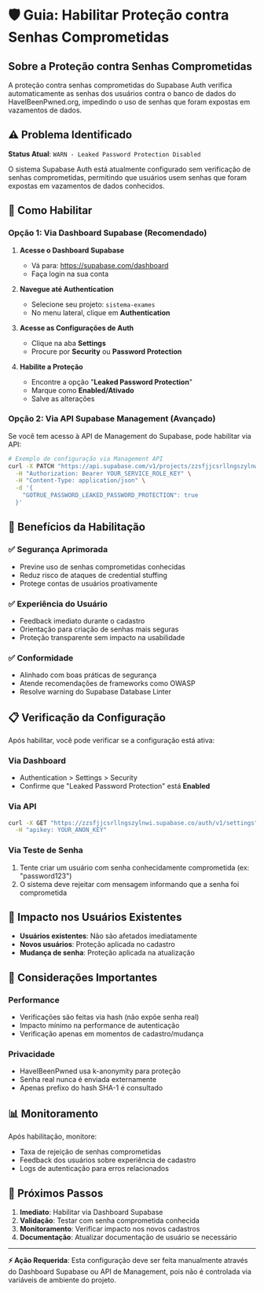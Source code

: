 # 🛡️ Guia: Habilitar Proteção contra Senhas Comprometidas

## Sobre a Proteção contra Senhas Comprometidas

A proteção contra senhas comprometidas do Supabase Auth verifica automaticamente as senhas dos usuários contra o banco de dados do HaveIBeenPwned.org, impedindo o uso de senhas que foram expostas em vazamentos de dados.

## ⚠️ Problema Identificado

**Status Atual**: `WARN - Leaked Password Protection Disabled`

O sistema Supabase Auth está atualmente configurado sem verificação de senhas comprometidas, permitindo que usuários usem senhas que foram expostas em vazamentos de dados conhecidos.

## 🔧 Como Habilitar

### Opção 1: Via Dashboard Supabase (Recomendado)

1. **Acesse o Dashboard Supabase**
   - Vá para: https://supabase.com/dashboard
   - Faça login na sua conta

2. **Navegue até Authentication**
   - Selecione seu projeto: `sistema-exames`
   - No menu lateral, clique em **Authentication**

3. **Acesse as Configurações de Auth**
   - Clique na aba **Settings**
   - Procure por **Security** ou **Password Protection**

4. **Habilite a Proteção**
   - Encontre a opção "**Leaked Password Protection**"
   - Marque como **Enabled/Ativado**
   - Salve as alterações

### Opção 2: Via API Supabase Management (Avançado)

Se você tem acesso à API de Management do Supabase, pode habilitar via API:

```bash
# Exemplo de configuração via Management API
curl -X PATCH "https://api.supabase.com/v1/projects/zzsfjjcsrllngszylnwi/config/auth" \
  -H "Authorization: Bearer YOUR_SERVICE_ROLE_KEY" \
  -H "Content-Type: application/json" \
  -d '{
    "GOTRUE_PASSWORD_LEAKED_PASSWORD_PROTECTION": true
  }'
```

## 🎯 Benefícios da Habilitação

### ✅ **Segurança Aprimorada**
- Previne uso de senhas comprometidas conhecidas
- Reduz risco de ataques de credential stuffing
- Protege contas de usuários proativamente

### ✅ **Experiência do Usuário**
- Feedback imediato durante o cadastro
- Orientação para criação de senhas mais seguras
- Proteção transparente sem impacto na usabilidade

### ✅ **Conformidade**
- Alinhado com boas práticas de segurança
- Atende recomendações de frameworks como OWASP
- Resolve warning do Supabase Database Linter

## 📋 Verificação da Configuração

Após habilitar, você pode verificar se a configuração está ativa:

### Via Dashboard
- Authentication > Settings > Security
- Confirme que "Leaked Password Protection" está **Enabled**

### Via API
```bash
curl -X GET "https://zzsfjjcsrllngszylnwi.supabase.co/auth/v1/settings" \
  -H "apikey: YOUR_ANON_KEY"
```

### Via Teste de Senha
1. Tente criar um usuário com senha conhecidamente comprometida (ex: "password123")
2. O sistema deve rejeitar com mensagem informando que a senha foi comprometida

## 🔄 Impacto nos Usuários Existentes

- **Usuários existentes**: Não são afetados imediatamente
- **Novos usuários**: Proteção aplicada no cadastro
- **Mudança de senha**: Proteção aplicada na atualização

## 🚨 Considerações Importantes

### **Performance**
- Verificações são feitas via hash (não expõe senha real)
- Impacto mínimo na performance de autenticação
- Verificação apenas em momentos de cadastro/mudança

### **Privacidade**
- HaveIBeenPwned usa k-anonymity para proteção
- Senha real nunca é enviada externamente
- Apenas prefixo do hash SHA-1 é consultado

## 📊 Monitoramento

Após habilitação, monitore:
- Taxa de rejeição de senhas comprometidas
- Feedback dos usuários sobre experiência de cadastro
- Logs de autenticação para erros relacionados

## 🎯 Próximos Passos

1. **Imediato**: Habilitar via Dashboard Supabase
2. **Validação**: Testar com senha comprometida conhecida
3. **Monitoramento**: Verificar impacto nos novos cadastros
4. **Documentação**: Atualizar documentação de usuário se necessário

---

**⚡ Ação Requerida**: Esta configuração deve ser feita manualmente através do Dashboard Supabase ou API de Management, pois não é controlada via variáveis de ambiente do projeto.